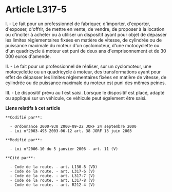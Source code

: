 # Article L317-5

I. - Le fait pour un professionnel de fabriquer, d'importer, d'exporter, d'exposer, d'offrir, de mettre en vente, de vendre,
de proposer à la location ou d'inciter à acheter ou à utiliser un dispositif ayant pour objet de dépasser les limites
réglementaires fixées en matière de vitesse, de cylindrée ou de puissance maximale du moteur d'un cyclomoteur, d'une
motocyclette ou d'un quadricycle à moteur est puni de deux ans d'emprisonnement et de 30 000 euros d'amende.

II. - Le fait pour un professionnel de réaliser, sur un cyclomoteur, une motocyclette ou un quadricycle à moteur, des
transformations ayant pour effet de dépasser les limites réglementaires fixées en matière de vitesse, de cylindrée ou de
puissance maximale du moteur est puni des mêmes peines.

III. - Le dispositif prévu au I est saisi. Lorsque le dispositif est placé, adapté ou appliqué sur un véhicule, ce véhicule
peut également être saisi.

**Liens relatifs à cet article**

	**Codifié par**:

	  - Ordonnance 2000-930 2000-09-22 JORF 24 septembre 2000
	  - Loi n°2003-495 2003-06-12 art. 38 JORF 13 juin 2003

	**Modifié par**:

	  - Loi n°2006-10 du 5 janvier 2006 - art. 11 (V)

	**Cité par**:

	  - Code de la route. - art. L130-8 (VD)
	  - Code de la route. - art. L317-6 (V)
	  - Code de la route. - art. L317-7 (V)
	  - Code de la route. - art. L317-8 (V)
	  - Code de la route. - art. R212-4 (V)
